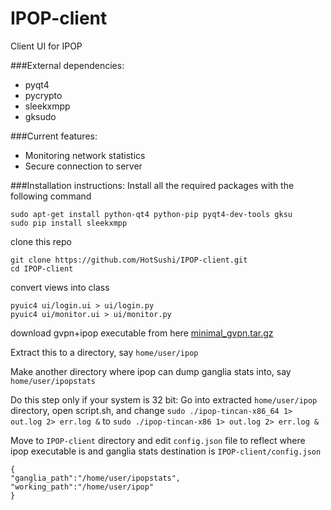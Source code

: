 # IPOP-client
Client UI for IPOP

###External dependencies:
- pyqt4
- pycrypto
- sleekxmpp
- gksudo

###Current features:
- Monitoring network statistics
- Secure connection to server

###Installation instructions:
Install all the required packages with the following command

```
sudo apt-get install python-qt4 python-pip pyqt4-dev-tools gksu
sudo pip install sleekxmpp
```

clone this repo

```
git clone https://github.com/HotSushi/IPOP-client.git
cd IPOP-client
```

convert views into class

```
pyuic4 ui/login.ui > ui/login.py
pyuic4 ui/monitor.ui > ui/monitor.py
```

download gvpn+ipop executable from here [minimal_gvpn.tar.gz](https://drive.google.com/file/d/0Bxr9CriT1DIuZ0lWRXZhd3hpbTA/view?usp=sharing)

Extract this to a directory, say `home/user/ipop`

Make another directory where ipop can dump ganglia stats into, say `home/user/ipopstats`

Do this step only if your system is 32 bit: Go into extracted `home/user/ipop` directory, open script.sh, and change `sudo ./ipop-tincan-x86_64 1> out.log 2> err.log &` to `sudo ./ipop-tincan-x86 1> out.log 2> err.log &`

Move to `IPOP-client` directory and edit `config.json` file to reflect where ipop executable is and ganglia stats destination is
`IPOP-client/config.json`
```
{
"ganglia_path":"/home/user/ipopstats",
"working_path":"/home/user/ipop"
}
```




